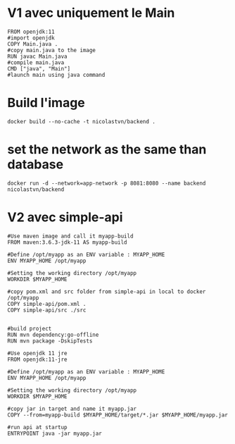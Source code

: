# V1 avec uniquement le Main 
```
FROM openjdk:11   
#import openjdk
COPY Main.java . 
#copy main.java to the image  
RUN javac Main.java   
#compile main.java
CMD ["java", "Main"]   
#launch main using java command
```
# Build l'image
``docker build --no-cache -t nicolastvn/backend .``
# set the network as the same than database
``docker run -d --network=app-network -p 8081:8080 --name backend nicolastvn/backend``

# V2 avec simple-api
```
#Use maven image and call it myapp-build
FROM maven:3.6.3-jdk-11 AS myapp-build

#Define /opt/myapp as an ENV variable : MYAPP_HOME
ENV MYAPP_HOME /opt/myapp

#Setting the working directory /opt/myapp
WORKDIR $MYAPP_HOME

#copy pom.xml and src folder from simple-api in local to docker /opt/myapp
COPY simple-api/pom.xml .
COPY simple-api/src ./src


#build project
RUN mvn dependency:go-offline
RUN mvn package -DskipTests

#Use openjdk 11 jre
FROM openjdk:11-jre

#Define /opt/myapp as an ENV variable : MYAPP_HOME
ENV MYAPP_HOME /opt/myapp

#Setting the working directory /opt/myapp
WORKDIR $MYAPP_HOME

#copy jar in target and name it myapp.jar
COPY --from=myapp-build $MYAPP_HOME/target/*.jar $MYAPP_HOME/myapp.jar

#run api at startup
ENTRYPOINT java -jar myapp.jar
```